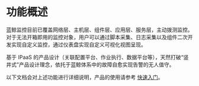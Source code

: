 # 功能概述

蓝鲸监控目前已覆盖网络层、主机层、组件层、应用层、服务层，主动拨测监控。对于无法开箱即用的监控对象，用户可以通过脚本采集、日志采集以及组件二次开发实现自定义监控，通过仪表盘实现自定义可视化视图呈现。

基于 IPaaS 的产品设计（关联配置平台、作业执行、数据平台等），天然打破“竖井式”产品设计理念，依托于蓝鲸体系中的故障自愈实现告警的无人值守。

以下文档会对上述功能进行详细说明，产品的使用请参考 [快速入门](../快速入门/Getting_started.md)。
